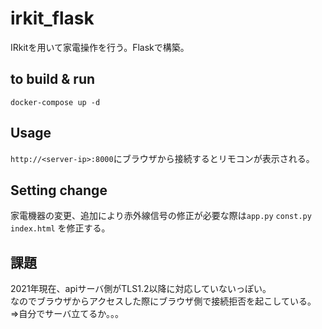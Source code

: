 # irkit_flask
IRkitを用いて家電操作を行う。Flaskで構築。

## to build & run
```
docker-compose up -d
```

## Usage
`http://<server-ip>:8000`にブラウザから接続するとリモコンが表示される。

## Setting change
家電機器の変更、追加により赤外線信号の修正が必要な際は`app.py` `const.py` `index.html` を修正する。

## 課題
2021年現在、apiサーバ側がTLS1.2以降に対応していないっぽい。<br>
なのでブラウザからアクセスした際にブラウザ側で接続拒否を起こしている。
⇒自分でサーバ立てるか。。。
